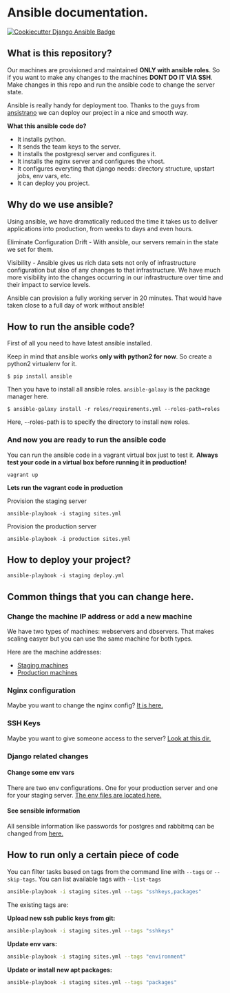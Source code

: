 # Ansible documentation.
[![Cookiecutter Django Ansible Badge](https://img.shields.io/badge/built%20with-Cookiecutter%20Django%20Ansible-green.svg)](https://github.com/HackSoftware/cookiecutter-django-ansible)

## What is this repository?

Our machines are provisioned and maintained **ONLY with ansible roles**. So if you want to make any changes to the machines **DONT DO IT VIA SSH**. Make changes in this repo and run the ansible code to change the server state. 

Ansible is really handy for deployment too. Thanks to the guys from [ansistrano](https://github.com/ansistrano/deploy) we can deploy our project in a nice and smooth way.

**What this ansible code do?**

- It installs python.
- It sends the team keys to the server.
- It installs the postgresql server and configures it.
- It installs the nginx server and configures the vhost.
- It configures everyting that django needs: directory structure, upstart jobs, env vars, etc.
- It can deploy you project.

## Why do we use ansible?
Using ansible, we have dramatically reduced the time it takes us to deliver applications into production, from weeks to days and even hours.

Eliminate Configuration Drift - With ansible, our servers remain in the state we set for them.

Visibility - Ansible gives us rich data sets not only of infrastructure configuration but also of any changes to that infrastructure. We have much more visibility into the changes occurring in our infrastructure over time and their impact to service levels.

Ansible can provision a fully working server in 20 minutes. That would have taken close to a full day of work without ansible!

## How to run the ansible code?
First of all you need to have latest ansible installed.

Keep in mind that ansible works **only with python2 for now**. So create a python2 virtualenv for it.

```
$ pip install ansible
```

Then you have to install all ansible roles. ``ansible-galaxy`` is the package manager here.

```
$ ansible-galaxy install -r roles/requirements.yml --roles-path=roles

```

Here, --roles-path is to specify the directory to install new roles.

### And now you are ready to run the ansible code

You can run the ansible code in a vagrant virtual box just to test it. **Always test your code in a virtual box before running it in production!**

```
vagrant up
```

**Lets run the vagrant code in production**

Provision the staging server

```
ansible-playbook -i staging sites.yml
```

Provision the production server

```
ansible-playbook -i production sites.yml
```

## How to deploy your project?

```
ansible-playbook -i staging deploy.yml
```

## Common things that you can change here.

### Change the machine IP address or add a new machine

We have two types of machines: webservers and dbservers. That makes scaling easyer but you can use the same machine for both types.

Here are the machine addresses:
- [Staging machines](/staging)
- [Production machines](/production)

### Nginx configuration

Maybe you want to change the nginx config? [It is here.](/roles/application/templates/nginx_config.j2)

### SSH Keys

Maybe you want to give someone access to the server? [Look at this dir.](/ansible_vars/public_keys/)

### Django related changes

#### Change some env vars

There are two env configurations. One for your production server and one for your staging server. [The env files are located here.](/application_vars/)

#### See sensible information
All sensible information like passwords for postgres and rabbitmq can be changed from [here.](/ansible_vars/)

## How to run only a certain piece of code

You can filter tasks based on tags from the command line with `--tags` or `--skip-tags`. You can list available tags with `--list-tags`

```bash
ansible-playbook -i staging sites.yml --tags "sshkeys,packages"
```
The existing tags are:

**Upload new ssh public keys from git:**

```bash
ansible-playbook -i staging sites.yml --tags "sshkeys"
```

**Update env vars:**

```bash
ansible-playbook -i staging sites.yml --tags "environment"
```

**Update or install new apt packages:**

```bash
ansible-playbook -i staging sites.yml --tags "packages"
```
